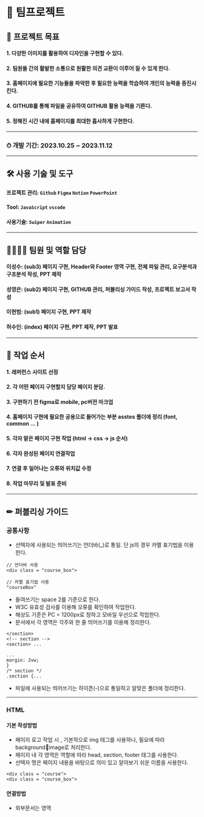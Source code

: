 # 🍅 팀프로젝트
## 🎯 프로젝트 목표

#### 1. 다양한 이미지를 활용하여 디자인을 구현할 수 있다.
#### 2. 팀원들 간의 활발한 소통으로 원활한 의견 교환이 이루어 질 수 있게 한다.
#### 3. 홈페이지에 필요한 기능들을 파악한 후 필요한 능력을 학습하여 개인의 능력을 증진시킨다.
#### 4. GITHUB를 통해 파일을 공유하여 GITHUB 활용 능력을 기른다.
#### 5. 정해진 시간 내에 홈페이지를 최대한 흡사하게 구현한다.
---
### ⏱ 개발 기간: 2023.10.25 ~ 2023.11.12

---

## 🛠 사용 기술 및 도구
#### **프로젝트 관리:** `Github` `Figma` `Notion` `PowerPoint`
  
#### **Tool:** `JavaScript` `vscode`

#### **사용기술:**  `Swiper` `Animation`

---
   
## 👨‍👩‍👧‍👦 팀원 및 역할 담당
#### **이성수:** (sub3) 페이지 구현, Header와 Footer 영역 구현, 전체 파일 관리, 요구분석과 구조분석 작성, PPT 제작

#### **성영은:** (sub2) 페이지 구현, GITHUB 관리, 퍼블리싱 가이드 작성, 프로젝트 보고서 작성

#### **이현범:**  (sub1) 페이지 구현, PPT 제작

#### **허수인:** (index) 페이지 구현, PPT 제작, PPT 발표

---

## 📍 작업 순서
#### 1. 레퍼런스 사이트 선정
#### 2. 각 어떤 페이지 구현할지 담당 페이지 분담.
#### 3. 구현하기 전 figma로 mobile, pc버전 마크업
#### 4. 홈페이지 구현에 필요한 공용으로 들어가는 부분 asstes 폴더에 정리 (font, common … )
#### 5. 각자 맡은 페이지 구현 작업 (html → css → js 순서)
#### 6. 각자 완성된 페이지 연결작업
#### 7. 연결 후 일어나는 오류와 위치값 수정
#### 8. 작업 마무리 및 발표 준비

---
  
## ✏ 퍼블리싱 가이드

### 공통사항
 - 선택자에 사용되는 띄어쓰기는 언더바(_)로 통일. 단 js의 경우 카멜 표기법을 이용한다.

```
// 언더바 사용
<div class = "course_box">
```

```
// 카멜 표기법 사용
"courseBox"
```

 - 들여쓰기는 space 2를 기준으로 한다.
 - W3C 유효성 검사를 이용해 오류를 확인하여 작업한다.
 - 해상도 기준은 PC = 1200px로 정하고 모바일 우선으로 작업한다.
 - 문서에서 각 영역은 각주와 한 줄 띄어쓰기를 이용해 정리한다.
```
</section>
<!-- section -->
<section> ...
```
     
```
...
margin: 2vw;
}
/* section */
.section {...
```
 - 파일에 사용되는 띄어쓰기는 하이픈(-)으로 통일하고 알맞은 폴더에 정리한다.
---
    
### HTML

#### 기본 작성방법
- 페이지 로고 작업 시 , 기본적으로 img 태그를 사용하나, 필요에 따라 backgroundimage로 처리한다.
- 페이지 내 각 영역은 역할에 따라 head, section, footer 태그를 사용한다.
- 선택자 명은 페이지 내용을 바탕으로 의미 있고 알아보기 쉬운 이름을 사용한다.
 
```
<div class = "course">
<div class = "course_box">
```

#### 연결방법
- 외부문서는 <head> 영역 <title>바로 밑에 <link>로 작성한다.
- <reset>, <common>, <favicon>, <style>, <js> 순서로 작성한다.
- 미디어 쿼리 기준 선언은 스타일 시트의 <link> 태그 안에 작성한다.

```
<link rel = "stylesheet" href = "./style-pc.css" media = "(width >= 1200px)">
```

- 플러그인의 경우 바디 영역 제일 마지막에 삽입하여 작업한다.
- id 속성자의 경우 꼭 필요한 경우에만 사용하고 불필요한 경우에서의 사용을 지양한다.
- favicon의 경우 assets 폴더의 png 파일을 link로 걸어서 사용한다.
 
---

### CSS

- 폰트와 아이콘 등 중복되는 소스는 assets 폴더를 이용하여 공유한다.
- 컬러는 #컬러코드와 소문자를 이용하여 작성.

```
#FF5C9B, rgb(225,92,155) ... - X
#ff5c9b - O
```

- 사이즈 값은 상황에 따라 rem, vw를 혼용하여 사용한다.
- 값이 “0”인 경우에는 단위를 생략한다.
- 선택자 작성 시 하위 선택자 작성 방식을 사용한다.
 
---

### JAVA SCRIPT

- 기본적으로 큰 따옴표(””)를 사용하고 필요 시에만 백틱(``)을 사용한다.
- const를 사용하여 모든 지역 변수를 선언. 변수를 다시 할당해야 할 경우에만 let을 사용하고 var의 사용은 지양한다.
- 선언 시 이름은 html에서 사용한 선택자 명을 바탕으로 카멜 표기법으로 작성한다.

```
const kitTitle = document.querySelector(".kit_title");
```

- 필요한 경우 코드 옆에 주석을 달아 현재 코드가 어떤 기능을 하고 있는지 설명한다.

---
   
## 📁 디렉토리 구조 분석
    
   ![앗!츄~구조분석](https://github.com/sslee1210/JavaScriptTeamProject/assets/142865231/8e132484-826c-4a1c-808d-750a6ddde20c)
   
---

## 📃 요구 분석

![앗!츄~요구분석](https://github.com/sslee1210/JavaScriptTeamProject/assets/142865231/0fdd11c2-c5c2-4d37-8d49-007efd0c3053)

---

## 📕 PowerPoint
### [**🔗 PPT 바로가기**](https://drive.google.com/file/d/1sXAVAAeBlcg1zeKZ0RDTccCbTNhgJsfk/view?usp=sharing)

---  

# 🎈 프로젝트 회고


## 🗝 문제 및 해결

### 상황 1
  - #### 문제 발생:
      loop 설정을 못해 text가 이동을 하면 서로 이어져야 하는데 이어지지 않아 여백이 생겼음.

  - #### 해결 방안:
      하나의 p에 다 넣어두었던 text를 끊어지는 부분 에서 나눠 여러개의 p 를 만들어주어 하나의 div로 감싸 class옆에 dir=”ltr”, dir=”rtl”을 넣어주어 서로 다른방향으로 움직이게 애니메이션을 설정함.

### 상황 2
  - #### 문제 발생:
      sub3 페이지에서 하나의 a태그 안에 text와 이미지까지 넣어보고 a태그에 이미지를 넣는대신 백그라운드 이미지로도 넣어봤는데 hover:border값 을 넣으면 border값만큼 이미지가 뒤로 밀렸음.
      
  - #### 해결 방안:
      하나의 div안에 a태그와 img태그를 따로 주어 a 태그에 text내용을 넣어주어 a태그에만 hover:border값을 넣어주었더니 이미지 밀림 현상 없이 border가 잘 적용되었음.

### 상황 3
  - #### 문제 발생:
      스크롤을 끝까지 내렸을 때 화살표가 오른쪽 하단에 position:absolute로 고정되어 있다가 스크롤을 올리면 position:fixed로 바뀌며 따라 올라가야 되지만 absolute에서 fixed로 바뀌지 않음.

  - #### 해결 방안:
     1. 고정된 상태인 position absolute의 상태에서 디자인을 입히고 그 상태에서 대상에 fixed 상태를 구분지어 줄 클래스를 하나 덧붙여 absolute 상태의 디자인을 덮어씌움.
      
     3. 스크롤이 원하는 상태(높이)를 넘어서면 fixed 상태를 만들어주기 위해 덧붙였던 클래스를 삭제해주고, 되돌아가면 fixed 상태로 되돌려주기 위해 클래스를 다시 붙여줌.

```
// JS
var $target = $('.sticky');
var $footer = $('.trigger');
$(window).on('scroll', function(){
  var $window = $(window), anchor = $window.scrollTop() + $window.height();
  var fot = $footer.offset().top;
  if (anchor > fot) $target.removeClass('fixed');
  else $target.addClass('fixed');
});
```
---

# 😶 프로젝트 완료 리뷰
- ### 아쉬웠던 점:
  #### 1. 자바 스크립트 문법과 함수에 서툴렀음.
  #### 2. 의사소통의 부재로 작업 진행에 있어 효율적이지 못함 이로 인해 일정이 지연됨
   
    
- ### 잘한 점:
  #### 1. loop부분을 페이지 구현 마감 거의 직전까지 해결하지 못해 어떻게 검색을 해야 하는지도 몰랐는데 구글의 힘을 빌려 구조를 다시 만들어 해결함.
  #### 2. 팀원 각자가 맡은 역할을 충실히 수행하였고, 시간적 압박과 많은 어려움이 있었지만 끊임없는 노력으로 해결함.
   
    
- ### 배운 점:
  #### 1. 자바 스크립트의 이해도를 상승시키고 전보다 더 잘 활용할 수 있게 됨.
  #### 2. 원본 페이지 코드를 보는건 컨닝이라 생각하여 전혀 안보고 해볼려 했지만 그렇게 되면 문제점이 너무 많아 원본 코드를 보는데 무작정 붙여넣기가 아니라 이해하면서 따라해보니 오히려 더 이해가 빨랐음 다른사람의 코드를 보며 참고하는것도 배우는점이 많다고 생각함.

# 프로젝트 바로가기
## [🔗 부산 스토리 텔링 협의회 ](https://sslee1210.github.io/JavaScriptTeamProject/index/index.html)
